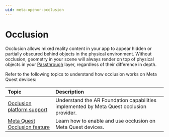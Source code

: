 ```yaml
---
uid: meta-openxr-occlusion
---
```

# Occlusion

Occlusion allows mixed reality content in your app to appear hidden or partially obscured behind objects in the physical environment. Without occlusion, geometry in your scene will always render on top of physical objects in your [Passthrough](xref:meta-openxr-camera#passthrough) layer, regardless of their difference in depth.

Refer to the following topics to understand how occlusion works on Meta Quest devices:

| Topic | Description |
| :---- | :---------- |
| [Occlusion platform support](xref:meta-openxr-occlusion-platform-support) | Understand the AR Foundation capabilities implemented by Meta Quest occlusion provider. |
| [Meta Quest Occlusion feature](xref:meta-openxr-occlusion-feature) | Learn how to enable and use occlusion on Meta Quest devices. |
